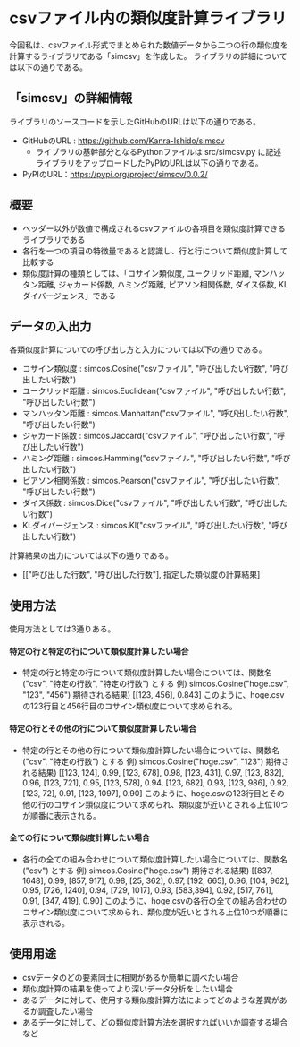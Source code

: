 # csvファイル内の類似度計算ライブラリ


今回私は、csvファイル形式でまとめられた数値データから二つの行の類似度を計算するライブラリである「simcsv」を作成した。
ライブラリの詳細については以下の通りである。

## 「simcsv」の詳細情報
ライブラリのソースコードを示したGitHubのURLは以下の通りである。
* GitHubのURL : https://github.com/Kanra-Ishido/simscv
  * ライブラリの基幹部分となるPythonファイルは src/simcsv.py に記述
ライブラリをアップロードしたPyPIのURLは以下の通りである。
* PyPIのURL：https://pypi.org/project/simscv/0.0.2/


## 概要
* ヘッダー以外が数値で構成されるcsvファイルの各項目を類似度計算できるライブラリである
* 各行を一つの項目の特徴量であると認識し、行と行について類似度計算して比較する
* 類似度計算の種類としては、「コサイン類似度, ユークリッド距離, マンハッタン距離, ジャカード係数, ハミング距離, ピアソン相関係数, ダイス係数, KLダイバージェンス」である


## データの入出力
各類似度計算についての呼び出し方と入力については以下の通りである。
* コサイン類似度 : simcos.Cosine("csvファイル", "呼び出したい行数", "呼び出したい行数")
* ユークリッド距離 : simcos.Euclidean("csvファイル", "呼び出したい行数", "呼び出したい行数")
* マンハッタン距離 : simcos.Manhattan("csvファイル", "呼び出したい行数", "呼び出したい行数")
* ジャカード係数 : simcos.Jaccard("csvファイル", "呼び出したい行数", "呼び出したい行数")
* ハミング距離 : simcos.Hamming("csvファイル", "呼び出したい行数", "呼び出したい行数")
* ピアソン相関係数 : simcos.Pearson("csvファイル", "呼び出したい行数", "呼び出したい行数")
* ダイス係数 : simcos.Dice("csvファイル", "呼び出したい行数", "呼び出したい行数")
* KLダイバージェンス : simcos.Kl("csvファイル", "呼び出したい行数", "呼び出したい行数")

計算結果の出力については以下の通りである。
* [["呼び出した行数", "呼び出した行数"], 指定した類似度の計算結果]


## 使用方法 
使用方法としては3通りある。
#### 特定の行と特定の行について類似度計算したい場合
* 特定の行と特定の行について類似度計算したい場合については、関数名("csv", "特定の行数", "特定の行数") とする
例) simcos.Cosine("hoge.csv", "123", "456")
期待される結果) [[123, 456], 0.843]
このように、hoge.csvの123行目と456行目のコサイン類似度について求められる。

#### 特定の行とその他の行について類似度計算したい場合
* 特定の行とその他の行について類似度計算したい場合については、関数名("csv", "特定の行数") とする
例) simcos.Cosine("hoge.csv", "123")
期待される結果) [[123, 124], 0.99, [123, 678], 0.98, [123, 431], 0.97, [123, 832], 0.96, [123, 721], 0.95, [123, 578], 0.94, [123, 682], 0.93, [123, 986], 0.92, [123, 72], 0.91, [123, 1097], 0.90]
このように、hoge.csvの123行目とその他の行のコサイン類似度について求められ、類似度が近いとされる上位10つが順番に表示される。

#### 全ての行について類似度計算したい場合
* 各行の全ての組み合わせについて類似度計算したい場合については、関数名("csv") とする
例) simcos.Cosine("hoge.csv")
期待される結果) [[837, 1648], 0.99, [857, 917], 0.98, [25, 362], 0.97, [192, 665], 0.96, [104, 962], 0.95, [726, 1240], 0.94, [729, 1017], 0.93, [583,394], 0.92, [517, 761], 0.91, [347, 419], 0.90]
このように、hoge.csvの各行の全ての組み合わせのコサイン類似度について求められ、類似度が近いとされる上位10つが順番に表示される。


## 使用用途
* csvデータのどの要素同士に相関があるか簡単に調べたい場合
* 類似度計算の結果を使ってより深いデータ分析をしたい場合
* あるデータに対して、使用する類似度計算方法によってどのような差異があるか調査したい場合
* あるデータに対して、どの類似度計算方法を選択すればいいか調査する場合
など
